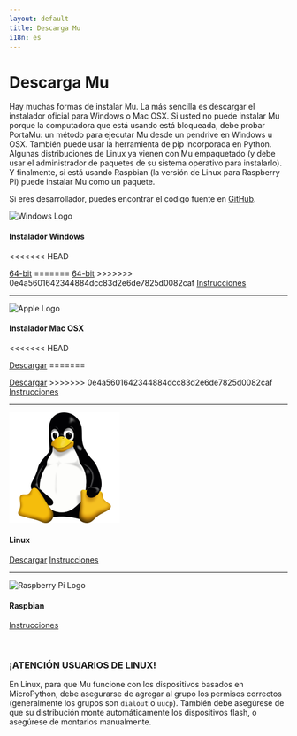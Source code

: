 ```yaml
---
layout: default
title: Descarga Mu
i18n: es
---
```


# Descarga Mu

Hay muchas formas de instalar Mu. La más sencilla es descargar el instalador oficial para Windows o Mac OSX. Si usted no puede instalar Mu porque la computadora que está usando está bloqueada, debe probar PortaMu: un método para ejecutar Mu desde un pendrive en Windows u OSX. También puede usar la herramienta de pip incorporada en Python. Algunas distribuciones de Linux ya vienen con Mu empaquetado (y debe usar el administrador de paquetes de su sistema operativo para instalarlo). Y finalmente, si está usando Raspbian (la versión de Linux para Raspberry Pi) puede instalar Mu como un paquete.

Si eres desarrollador, puedes encontrar el código fuente en
[GitHub](https://github.com/mu-editor/mu).

<div class="media">
  <div class="media-left">
    <img src="/img/windows_logo.png" alt="Windows Logo" class="media-object">
  </div>
  <div class="media-body">
    <h4 class="media-heading">Instalador Windows</h4>
<<<<<<< HEAD
    <p><a href="https://github.com/mu-editor/mu/releases/download/v1.2.0/MuEditor-win64-1.2.0.msi" class="btn btn-primary" role="button">64-bit</a>
=======
    <a id="download-button-windows" href="https://github.com/mu-editor/mu/releases/download/v1.1.1/MuEditor-win64-1.1.1.msi" class="btn btn-primary" role="button">64-bit</a>
>>>>>>> 0e4a5601642344884dcc83d2e6de7825d0082caf
    <a href="/en/howto/1.1/install_windows" class="btn btn-default" role="button">Instrucciones</a></p>
  </div>
</div>

<hr/>

<div class="media">
  <div class="media-left">
    <img src="/img/apple_logo.png" alt="Apple Logo" class="media-object">
  </div>
  <div class="media-body">
    <h4 class="media-heading">Instalador Mac OSX</h4>
<<<<<<< HEAD
    <p><a href="https://github.com/mu-editor/mu/releases/download/v1.2.0/MuEditor-OSX-1.2.0.dmg" class="btn btn-primary" role="button">Descargar</a>
=======
    <p><a id="download-button-macos" href="https://github.com/mu-editor/mu/releases/download/v1.1.1/MuEditor-osx-1.1.1.dmg" class="btn btn-primary" role="button">Descargar</a>
>>>>>>> 0e4a5601642344884dcc83d2e6de7825d0082caf
    <a href="/en/howto/1.1/install_macos" class="btn btn-default" role="button">Instrucciones</a></p>
  </div>
</div>

<hr/>

<div class="media">
  <div class="media-left">
    <img src="/img/linux.png" alt="Linux Logo" class="media-object">
  </div>
  <div class="media-body">
    <h4 class="media-heading">Linux</h4>
    <p><a href="https://github.com/mu-editor/mu/releases/download/v1.2.0/MuEditor-Linux-1.2.0-x86_64.AppImage" class="btn btn-primary" role="button">Descargar</a>
    <a href="/en/howto/1.1/install_linux" class="btn btn-default" role="button">Instrucciones</a></p>
  </div>
</div>

<hr/>

<div class="media">
  <div class="media-left">
    <img src="/img/rpi_logo.png" alt="Raspberry Pi Logo" class="media-object">
  </div>
  <div class="media-body">
    <h4 class="media-heading">Raspbian</h4>
        <p><a href="/en/howto/1.1/install_raspberry_pi" class="btn btn-default" role="button">Instrucciones</a></p>
  </div>
</div>

<br/>

<div class="panel panel-danger">
    <div class="panel-heading"><h3 class="panel-title">¡ATENCIÓN USUARIOS DE LINUX!</h3></div>
    <div class="panel-body">
    <p>En Linux, para que Mu funcione con los dispositivos basados ​​en MicroPython, debe asegurarse de agregar al grupo los permisos correctos (generalmente los grupos son <code>dialout</code> o <code>uucp</code>). También debe asegúrese de que su distribución monte automáticamente los dispositivos flash, o asegúrese de montarlos manualmente.</p>
    </div>
</div>

<script src="{{ ASSET_PATH }}/js/platform.js"></script>